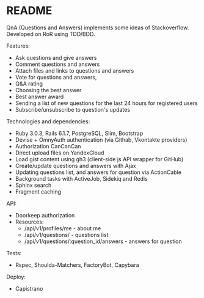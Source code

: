 # README

QnA (Questions and Answers) implements some ideas of Stackoverflow. 
Developed on RoR using TDD/BDD.

Features:
* Ask questions and give answers
* Comment questions and answers
* Attach files and links to questions and answers
* Vote for questions and answers,
* Q&A rating
* Choosing the best answer
* Best answer award
* Sending a list of new questions for the last 24 hours for registered users
* Subscribe/unsubscribe to question's updates 

Technologies and dependencies:
* Ruby 3.0.3, Rails 6.1.7, PostgreSQL, Slim, Bootstrap
* Devise + OmnyAuth authentication (via Githab, Vkontakte providers)
* Authorization CanCanCan
* Direct upload files on YandexCloud
* Load gist content using gh3 (client-side js API wrapper for GitHub)
* Create/update questions and answers with Ajax
* Updating questions list, and answers for question via ActionCable
* Background tasks with ActiveJob, Sidekiq and Redis
* Sphinx search
* Fragment caching

API:
* Doorkeep authorization
* Resources:
  * /api/v1/profiles/me - about me
  * /api/v1/questions/ - questions list
  * /api/v1/questions/:question_id/answers - answers for question

Tests:
* Rspec, Shoulda-Matchers, FactoryBot, Capybara

Deploy:
* Capistrano
